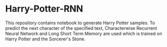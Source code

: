 # Harry-Potter-RNN

This repository contains notebook to generate Harry Potter samples. 
To predict the next character of the specified text, Characterwise Recurrent Neural Network and Long Short Term Memory are used which is trained on Harry Potter and the Sorcerer's Stone.

